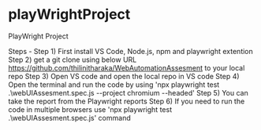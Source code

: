 # playWrightProject
PlayWright Project
 
Steps - 
Step 1) First install VS Code, Node.js, npm and playwright extention
Step 2) get a git clone using below URL https://github.com/thilinitharaka/WebAutomationAssesment to your local repo
Step 3) Open VS code and open the local repo in VS code
Step 4) Open the terminal and run the code by using  'npx playwright test .\webUIAssesment.spec.js --project chromium --headed'
Step 5) You can take the report from the Playwright reports
Step 6) If you need to run the code in multiple browsers use 'npx playwright test .\webUIAssesment.spec.js' command


